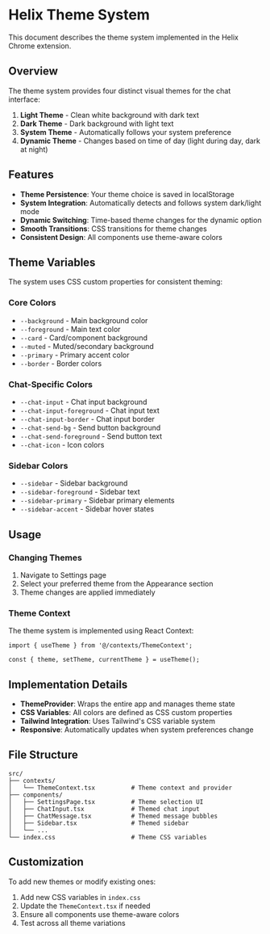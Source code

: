 # Helix Theme System

This document describes the theme system implemented in the Helix Chrome extension.

## Overview

The theme system provides four distinct visual themes for the chat interface:

1. **Light Theme** - Clean white background with dark text
2. **Dark Theme** - Dark background with light text  
3. **System Theme** - Automatically follows your system preference
4. **Dynamic Theme** - Changes based on time of day (light during day, dark at night)

## Features

- **Theme Persistence**: Your theme choice is saved in localStorage
- **System Integration**: Automatically detects and follows system dark/light mode
- **Dynamic Switching**: Time-based theme changes for the dynamic option
- **Smooth Transitions**: CSS transitions for theme changes
- **Consistent Design**: All components use theme-aware colors

## Theme Variables

The system uses CSS custom properties for consistent theming:

### Core Colors
- `--background` - Main background color
- `--foreground` - Main text color
- `--card` - Card/component background
- `--muted` - Muted/secondary background
- `--primary` - Primary accent color
- `--border` - Border colors

### Chat-Specific Colors
- `--chat-input` - Chat input background
- `--chat-input-foreground` - Chat input text
- `--chat-input-border` - Chat input border
- `--chat-send-bg` - Send button background
- `--chat-send-foreground` - Send button text
- `--chat-icon` - Icon colors

### Sidebar Colors
- `--sidebar` - Sidebar background
- `--sidebar-foreground` - Sidebar text
- `--sidebar-primary` - Sidebar primary elements
- `--sidebar-accent` - Sidebar hover states

## Usage

### Changing Themes

1. Navigate to Settings page
2. Select your preferred theme from the Appearance section
3. Theme changes are applied immediately

### Theme Context

The theme system is implemented using React Context:

```tsx
import { useTheme } from '@/contexts/ThemeContext';

const { theme, setTheme, currentTheme } = useTheme();
```

## Implementation Details

- **ThemeProvider**: Wraps the entire app and manages theme state
- **CSS Variables**: All colors are defined as CSS custom properties
- **Tailwind Integration**: Uses Tailwind's CSS variable system
- **Responsive**: Automatically updates when system preferences change

## File Structure

```
src/
├── contexts/
│   └── ThemeContext.tsx          # Theme context and provider
├── components/
│   ├── SettingsPage.tsx          # Theme selection UI
│   ├── ChatInput.tsx             # Themed chat input
│   ├── ChatMessage.tsx           # Themed message bubbles
│   ├── Sidebar.tsx               # Themed sidebar
│   └── ...
└── index.css                     # Theme CSS variables
```

## Customization

To add new themes or modify existing ones:

1. Add new CSS variables in `index.css`
2. Update the `ThemeContext.tsx` if needed
3. Ensure all components use theme-aware colors
4. Test across all theme variations
